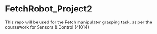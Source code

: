 # FetchRobot_Project2
This repo will be used for the Fetch manipulator grasping task, as per the coursework for Sensors &amp; Control (41014)
